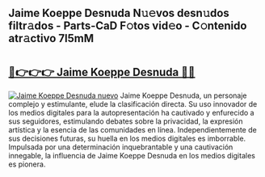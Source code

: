 ## Jaime Koeppe Desnuda N𝚞𝚎vos desn𝚞dos filtr𝚊dos - Parts-CaD F𝚘tos vid𝚎o - C𝚘ntenido atr𝚊ctivo 7l5mM

# <h2><a href="http://mbboil0.tromn.icu/?c=Jaime+Koeppe+Desnuda">🔗👉👉👉 Jaime Koeppe Desnuda 🔗🔗</a></h2>

[![Jaime Koeppe Desnuda nuevo](https://i.imgur.com/pEAQMta.gif)](http://mbboil0.tromn.icu/?c=Jaime+Koeppe+Desnuda)
Jaime Koeppe Desnuda, un personaje complejo y estimulante, elude la clasificación directa. Su uso innovador de los medios digitales para la autopresentación ha cautivado y enfurecido a sus seguidores, estimulando debates sobre la privacidad, la expresión artística y la esencia de las comunidades en línea. Independientemente de sus decisiones futuras, su huella en los medios digitales es imborrable. Impulsada por una determinación inquebrantable y una cautivación innegable, la influencia de Jaime Koeppe Desnuda en los medios digitales es pionera.
